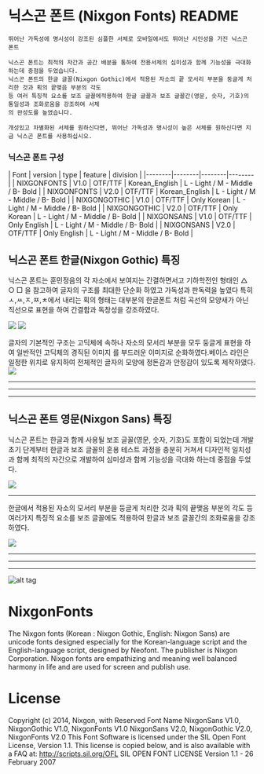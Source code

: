 # 닉스곤 폰트 (Nixgon Fonts)  README
```
뛰어난 가독성에 명시성이 강조된 심플한 서체로 모바일에서도 뛰어난 시인성을 가진 닉스곤 폰트 

닉스곤 폰트는 최적의 자간과 공간 배분을 통하여 전용서체의 심미성과 함께 기능성을 극대화 하는데 중점을 두었습니다.
닉스곤 폰트의 한글 글꼴(Nixgon Gothic)에서 적용된 자소의 끝 모서리 부분을 둥글게 처리한 것과 획의 끝맺음 부분의 각도
등 여러 특징적 요소를 보조 글꼴에적용하여 한글 글꼴과 보조 글꼴간(영문, 숫자, 기호)의 통일성과 조화로움을 강조하여 서체
의 완성도를 높였습니다.

개성있고 차별화된 서체를 원하신다면, 뛰어난 가독성과 명시성이 높은 서체를 원하신다면 지금 닉스곤 폰트를 사용하십시오.

```

### 닉스곤 폰트 구성

| Font | version | type | feature | division |
|--------|--------|--------|--------|
| NIXGONFONTS  |   V1.0     |   OTF/TTF     |   Korean_English     |   L - Light  /  M - Middle  /  B- Bold     |
| NIXGONFONTS  |   V2.0     |   OTF/TTF     |   Korean_English     |   L - Light / M - Middle / B- Bold     |
| NIXGONGOTHIC  |   V1.0     |   OTF/TTF     |     Only Korean      |   L - Light / M - Middle / B- Bold     |
| NIXGONGOTHIC  |   V2.0     |   OTF/TTF     |     Only Korean       |   L - Light / M - Middle / B- Bold     |
| NIXGONSANS |   V1.0     |   OTF/TTF     |   Only English    |   L - Light / M - Middle / B- Bold     |
| NIXGONSANS  |   V2.0     |   OTF/TTF     |   Only English     |   L - Light / M - Middle / B- Bold     |




## 닉스곤 폰트 한글(Nixgon Gothic) 특징

닉스곤 폰트는 훈민정음의 각 자소에서 보여지는 간결하면서고 기하학전인 형태인 △ ○ □ 을 참고하여
글자의 구조를 최대한 단순화 하였고 가독성과 판독력을 높였다
특히 ㅅ,ㅆ,ㅈ,ㅉ,ㅊ에서 내리는 획의 형태는 대부분의 한글폰트 처럼 곡선의 모양새가 아닌 직선으로 표현을 하여 간결함과 독창성을 강조하였다.

![](https://raw.githubusercontent.com/nixgon/NixgonFonts/master/README/nixgon_font_img001.gif)
![](https://raw.githubusercontent.com/nixgon/NixgonFonts/master/README/nixgon_font_img002.gif)




글자의 기본적인 구조는 고딕체에 속하나 자소의 모서리 부분을 모두 둥글게 표현을 하여 일반적인 고딕체의 경직된 이미지
를 부드러운 이미지로 순화하였다.베이스 라인은 일정한 위치로 유지하여 전체적인 글자의 모양에 정돈감과 안정감이 있도록 제작하였다.
![](https://raw.githubusercontent.com/nixgon/NixgonFonts/master/README/nixgon_font_img003.gif)
_ _ _




* * *



_ _ _

## 닉스곤 폰트 영문(Nixgon Sans) 특징

닉스곤 폰트는 한글과 함께 사용될 보조 글꼴(영문, 숫자, 기호)도 포함이 되었는데 개발 초기 단계부터 한글과 보조 글꼴의 혼용 테스트 과정을 충분히 거쳐서 디자인적 일치성과 함께 최적의 자간으로 개발하여 심미성과 함께 기능성을 극대화 하는데 중점을 두었다.

![](https://raw.githubusercontent.com/nixgon/NixgonFonts/master/README/nixgon_font_img004.gif)

_ _ _

한글에서 적용된 자소의 모서리 부분을 둥글게 처리한 것과 획의 끝맺음 부분의 각도 등 
여러가지 특징적 요소를 보조 글꼴에도 적용하여 한글과 보조 글꼴간의 조화로움을 강조하였다.

![](https://raw.githubusercontent.com/nixgon/NixgonFonts/master/README/nixgon_font_img005.gif)
_ _ _




* * *

_ _ _

![alt tag](https://raw.githubusercontent.com/nixgon/NixgonFonts/master/README/nixgon_fonts.jpg)


NixgonFonts
===========
The Nixgon fonts (Korean : Nixgon Gothic, English: Nixgon Sans) are unicode fonts designed especially for the Korean-language script and the English-language script, designed by Neofont. The publisher is Nixgon Corporation. Nixgon fonts are empathizing and meaning well balanced harmony in life and are used for screen and publish use.

License
===========
Copyright (c) 2014, Nixgon,
with Reserved Font Name NixgonSans V1.0, NixgonGothic V1.0, NixgonFonts V1.0 NixgonSans V2.0, NixgonGothic V2.0, NixgonFonts V2.0
This Font Software is licensed under the SIL Open Font License, Version 1.1.
This license is copied below, and is also available with a FAQ at: http://scripts.sil.org/OFL
SIL OPEN FONT LICENSE
Version 1.1 - 26 February 2007

